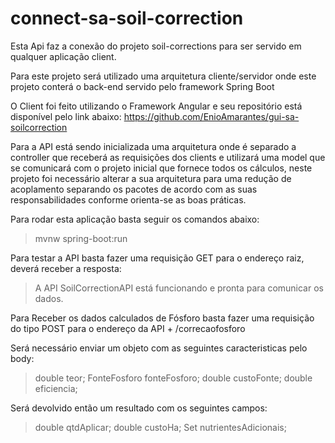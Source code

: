 # connect-sa-soil-correction

Esta Api faz a conexão do projeto soil-corrections para ser servido em qualquer aplicação client.

Para este projeto será utilizado uma arquitetura cliente/servidor onde este projeto conterá o back-end servido pelo framework Spring Boot

O Client foi feito utilizando o Framework Angular e seu repositório está disponível pelo link abaixo:
https://github.com/EnioAmarantes/gui-sa-soilcorrection

Para a API está sendo inicializada uma arquitetura onde é separado a controller que receberá as requisições dos clients e utilizará uma model que se comunicará com o projeto inicial que fornece todos os cálculos, neste projeto foi necessário alterar a sua arquitetura para uma redução de acoplamento separando os pacotes de acordo com as suas responsabilidades conforme orienta-se as boas práticas. 

Para rodar esta aplicação basta seguir os comandos abaixo:

>mvnw spring-boot:run

Para testar a API basta fazer uma requisição GET para o endereço raiz, deverá receber a resposta:

>A API SoilCorrectionAPI está funcionando e pronta para comunicar os dados.

Para Receber os dados calculados de Fósforo basta fazer uma requisição do tipo POST para o endereço da API + /correcaofosforo

Será necessário enviar um objeto com as seguintes caracteristicas pelo body:
>   double teor;
>    FonteFosforo fonteFosforo;
>	double custoFonte;
>	double eficiencia;
>	

Será devolvido então um resultado com os seguintes campos:

>	double qtdAplicar;
>	double custoHa;
>	Set<NutrienteAdicional> nutrientesAdicionais;